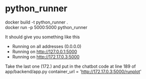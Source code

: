 # python_runner

docker build -t python_runner .  
docker run -p 5000:5000 python_runner

It should give you something like this
 * Running on all addresses (0.0.0.0)
 * Running on http://127.0.0.1:5000
 * Running on http://172.17.0.3:5000

Take the last one (172.) and put in the chatbot code at line 189 of app/backend/app.py container_url = 'http://172.17.0.3:5000/runplot'

